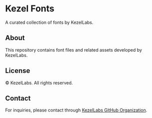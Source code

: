 # Kezel Fonts

A curated collection of fonts by KezelLabs.

## About

This repository contains font files and related assets developed by KezelLabs.

## License

© KezelLabs. All rights reserved.

## Contact

For inquiries, please contact through [KezelLabs GitHub Organization](https://github.com/orgs/KezelLabs).

